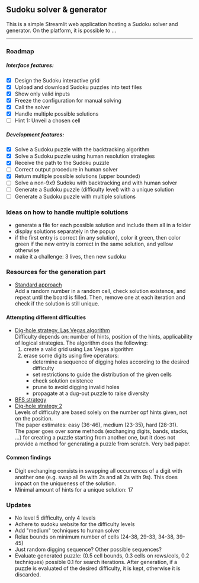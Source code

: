 ## Sudoku solver & generator

This is a simple Streamlit web application hosting a Sudoku solver and generator.
On the platform, it is possible to ...

---

### Roadmap

##### Interface features:
- [x] Design the Sudoku interactive grid
- [x] Upload and download Sudoku puzzles into text files
- [x] Show only valid inputs
- [x] Freeze the configuration for manual solving
- [x] Call the solver
- [x] Handle multiple possible solutions
- [ ] Hint 1: Unveil a chosen cell

##### Development features:
- [x] Solve a Sudoku puzzle with the backtracking algorithm
- [x] Solve a Sudoku puzzle using human resolution strategies
- [x] Receive the path to the Sudoku puzzle
- [ ] Correct output procedure in human solver
- [x] Return multiple possible solutions (upper bounded)
- [ ] Solve a non-9x9 Sudoku with backtracking and with human solver
- [ ] Generate a Sudoku puzzle (difficulty level) with a unique solution
- [ ] Generate a Sudoku puzzle with multiple solutions

### Ideas on how to handle multiple solutions
- generate a file for each possible solution and include them all in a folder
- display solutions separately in the popup
- if the first entry is correct (in any solution), color it green, then color green if the new entry is correct in the same solution, and yellow otherwise
- make it a challenge: 3 lives, then new sudoku

### Resources for the generation part
- [Standard approach](https://www.101computing.net/sudoku-generator-algorithm/) \
Add a random number in a random cell, check solution existence, and repeat until the board is filled.
Then, remove one at each iteration and check if the solution is still unique.

#### Attempting different difficulties
- [Dig-hole strategy, Las Vegas algorithm](https://zhangroup.aporc.org/images/files/Paper_3485.pdf) \
Difficulty depends on: number of hints, position of the hints, applicability of logical strategies. The algorithm does the following:
  1. create a valid grid using Las Vegas algorithm
  2. erase some digits using five operators:
        - determine a sequence of digging holes according to the desired difficulty
        - set restrictions to guide the distribution of the given cells
        - check solution existence
        - prune to avoid digging invalid holes
        - propagate at a dug-out puzzle to raise diversity
- [BFS strategy](https://sites.math.washington.edu/~morrow/mcm/team2306.pdf)
- [Dig-hole strategy 2](https://www.irjmets.com/uploadedfiles/paper/issue_4_april_2022/21485/final/fin_irjmets1651644665.pdf) \
Levels of difficulty are based solely on the number opf hints given, not on the position. \
The paper estimates: easy (36-46), medium (23-35), hard (28-31). \
The paper goes over some methods (exchanging digits, bands, stacks, ...) for creating a puzzle starting from another one, but it does not provide a method for generating a puzzle from scratch. Very bad paper.

#### Common findings
- Digit exchanging consists in swapping all occurrences of a digit with another one (e.g. swap all 9s with 2s and all 2s with 9s). This does impact on the uniqueness of the solution.
- Minimal amount of hints for a unique solution: 17


### Updates
- No level 5 difficulty, only 4 levels
- Adhere to sudoku website for the difficulty levels
- Add "medium" techniques to human solver
- Relax bounds on minimum number of cells (24-38, 29-33, 34-38, 39-45)
- Just random digging sequence? Other possible sequences?
- Evaluate generated puzzle: (0.5 cell bounds, 0.3 cells on rows/cols, 0.2 techniques) possible 0.1 for search iterations. After generation, if a puzzle is evaluated of the desired difficulty, it is kept, otherwise it is discarded.